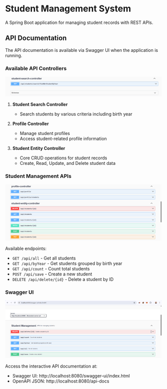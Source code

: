 # Student Management System

A Spring Boot application for managing student records with REST APIs.

## API Documentation

The API documentation is available via Swagger UI when the application is running.

### Available API Controllers

![API Controllers](docs/images/image1.png)

1. **Student Search Controller**

   - Search students by various criteria including birth year

2. **Profile Controller**

   - Manage student profiles
   - Access student-related profile information

3. **Student Entity Controller**
   - Core CRUD operations for student records
   - Create, Read, Update, and Delete student data

### Student Management APIs

![Student Management APIs](docs/images/image2.png)

Available endpoints:

- `GET /api/all` - Get all students
- `GET /api/byYear` - Get students grouped by birth year
- `GET /api/count` - Count total students
- `POST /api/save` - Create a new student
- `DELETE /api/delete/{id}` - Delete a student by ID

### Swagger UI

![Swagger UI Overview](docs/images/image3.png)

Access the interactive API documentation at:

- Swagger UI: http://localhost:8080/swagger-ui/index.html
- OpenAPI JSON: http://localhost:8080/api-docs


